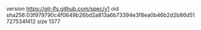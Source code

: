 version https://git-lfs.github.com/spec/v1
oid sha256:03f979790c4f0649b26bd2a813a6b73394e3f8ea0b46b2d2b86d51727534f412
size 1377
